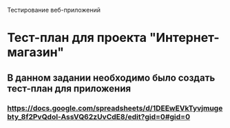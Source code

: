 Тестирование веб-приложений
# Тест-план для проекта "Интернет-магазин"
## В данном задании необходимо было создать тест-план для приложения
### https://docs.google.com/spreadsheets/d/1DEEwEVkTyvjmugebty_8f2PvQdol-AssVQ62zUvCdE8/edit?gid=0#gid=0
 
